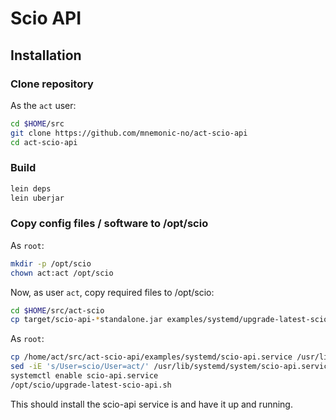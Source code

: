 # Scio API

## Installation

### Clone repository

As the `act` user:

```bash
cd $HOME/src
git clone https://github.com/mnemonic-no/act-scio-api
cd act-scio-api
```

### Build

```bash
lein deps
lein uberjar
```

### Copy config files / software to /opt/scio

As `root`:

```bash
mkdir -p /opt/scio
chown act:act /opt/scio
```

Now, as user `act`, copy required files to /opt/scio:

```bash
cd $HOME/src/act-scio
cp target/scio-api-*standalone.jar examples/systemd/upgrade-latest-scio-api.sh /opt/scio
```

As `root`:

```bash
cp /home/act/src/act-scio-api/examples/systemd/scio-api.service /usr/lib/systemd/system
sed -iE 's/User=scio/User=act/' /usr/lib/systemd/system/scio-api.service
systemctl enable scio-api.service
/opt/scio/upgrade-latest-scio-api.sh
```

This should install the scio-api service is and have it up and running.
